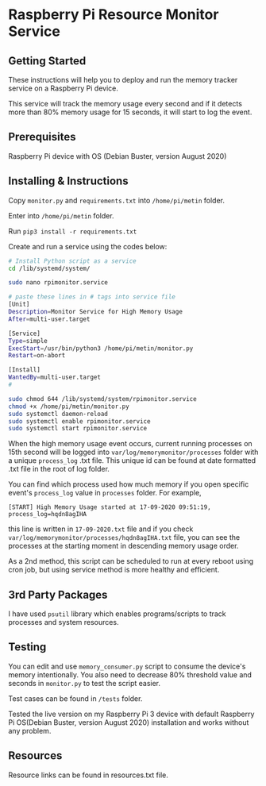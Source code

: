 # Raspberry Pi Resource Monitor Service

## Getting Started

These instructions will help you to deploy and run the memory tracker service on a Raspberry Pi device.

This service will track the memory usage every second and if it detects more than 80% memory usage for 15 seconds, it will start to log the event.

## Prerequisites

Raspberry Pi device with OS (Debian Buster, version August 2020)


## Installing & Instructions

Copy ``monitor.py`` and ``requirements.txt`` into ``/home/pi/metin`` folder.

Enter into ``/home/pi/metin`` folder.

Run ``pip3 install -r requirements.txt``

Create and run a service using the codes below:
```bash
# Install Python script as a service
cd /lib/systemd/system/

sudo nano rpimonitor.service

# paste these lines in # tags into service file
[Unit]
Description=Monitor Service for High Memory Usage
After=multi-user.target

[Service]
Type=simple
ExecStart=/usr/bin/python3 /home/pi/metin/monitor.py
Restart=on-abort

[Install]
WantedBy=multi-user.target
#

sudo chmod 644 /lib/systemd/system/rpimonitor.service
chmod +x /home/pi/metin/monitor.py
sudo systemctl daemon-reload
sudo systemctl enable rpimonitor.service
sudo systemctl start rpimonitor.service
```

When the high memory usage event occurs, current running processes on 15th second will be logged into ``var/log/memorymonitor/processes`` folder with a unique ``process_log`` .txt file. This unique id can be found at date formatted .txt file in the root of log folder.

You can find which process used how much memory if you open specific event's ``process_log`` value in ``processes`` folder.
For example,

```
[START] High Memory Usage started at 17-09-2020 09:51:19, process_log=hqdn8agIHA
```
this line is written in ``17-09-2020.txt`` file and if you check ``var/log/memorymonitor/processes/hqdn8agIHA.txt`` file, you can see the processes at the starting moment in descending memory usage order.

As a 2nd method, this script can be scheduled to run at every reboot using cron job, but using service method is more healthy and efficient.


## 3rd Party Packages

I have used ``psutil`` library which enables programs/scripts to track processes and system resources.


## Testing

You can edit and use ``memory_consumer.py`` script to consume the device's memory intentionally. You also need to decrease 80% threshold value and seconds in ``monitor.py`` to test the script easier.

Test cases can be found in ``/tests`` folder.

Tested the live version on my Raspberry Pi 3 device with default Raspberry Pi OS(Debian Buster, version August 2020) installation and works without any problem.

## Resources

Resource links can be found in resources.txt file.
